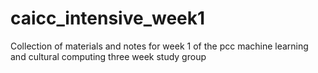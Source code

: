 # caicc_intensive_week1
Collection of materials and notes for week 1 of the pcc machine learning and cultural computing three week study group
